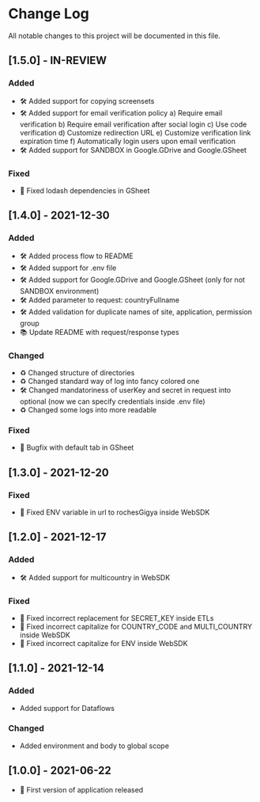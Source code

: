 
# Change Log
All notable changes to this project will be documented in this file.
 
## [1.5.0] - IN-REVIEW
 
### Added
- 🛠 Added support for copying screensets
- 🛠 Added support for email verification policy
a) Require email verification
b) Require email verification after social login
c) Use code verification
d) Customize redirection URL
e) Customize verification link expiration time
f) Automatically login users upon email verification
- 🛠 Added support for SANDBOX in Google.GDrive and Google.GSheet
 
### Fixed
- 🐛 Fixed lodash dependencies in GSheet
 
## [1.4.0] - 2021-12-30
  
### Added
- 🛠 Added process flow to README
- 🛠 Added support for .env file
- 🛠 Added support for Google.GDrive and Google.GSheet (only for not SANDBOX environment)
- 🛠 Added parameter to request: countryFullname
- 🛠 Added validation for duplicate names of site, application, permission group
- 📚 Update README with request/response types

### Changed
- ♻️ Changed structure of directories
- ♻️ Changed standard way of log into fancy colored one
- 🛠 Changed mandatoriness of userKey and secret in request into optional (now we can specify credentials inside .env file)
- ♻️ Changed some logs into more readable
  
### Fixed
- 🐛 Bugfix with default tab in GSheet
 
## [1.3.0] - 2021-12-20
  
### Fixed
- 🐛 Fixed ENV variable in url to rochesGigya inside WebSDK
 
## [1.2.0] - 2021-12-17
  
### Added
- 🛠 Added support for multicountry in WebSDK

### Fixed
- 🐛 Fixed incorrect replacement for SECRET_KEY inside ETLs
- 🐛 Fixed incorrect capitalize for COUNTRY_CODE and MULTI_COUNTRY inside WebSDK
- 🐛 Fixed incorrect capitalize for ENV inside WebSDK
 

## [1.1.0] - 2021-12-14
  
### Added
- Added support for Dataflows

### Changed
- Added environment and body to global scope
 
## [1.0.0] - 2021-06-22
- 🔖 First version of application released
